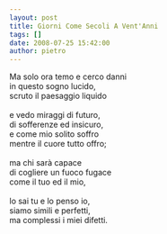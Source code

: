 ```yaml
---
layout: post
title: Giorni Come Secoli A Vent'Anni
tags: []
date: 2008-07-25 15:42:00
author: pietro
---
```

Ma solo ora temo e cerco danni<br/>in questo sogno lucido,<br/>scruto il paesaggio liquido<br/><br/>e vedo miraggi di futuro,<br/>di sofferenze ed insicuro,<br/>e come mio solito soffro<br/>mentre il cuore tutto offro;<br/><br/>ma chi sarà capace<br/>di cogliere un fuoco fugace<br/>come il tuo ed il mio,<br/><br/>lo sai tu e lo penso io,<br/>siamo simili e perfetti,<br/>ma complessi i miei difetti.
